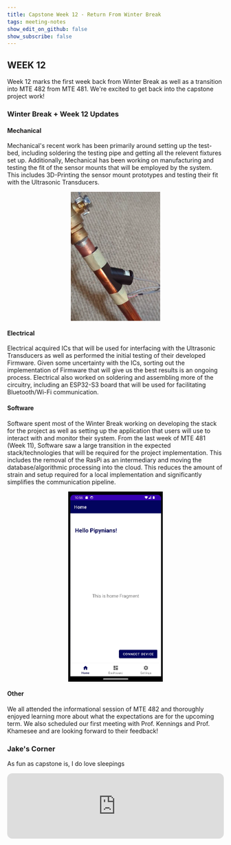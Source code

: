 ```yaml
---
title: Capstone Week 12 - Return From Winter Break
tags: meeting-notes
show_edit_on_github: false
show_subscribe: false
---
```


<style>
img {
  display: block;
  margin-left: auto;
  margin-right: auto;
}
</style>

## WEEK 12
Week 12 marks the first week back from Winter Break as well as a transition into MTE 482 from MTE 481. We're excited to get back into the capstone project work!

### Winter Break + Week 12 Updates
#### Mechanical
Mechanical's recent work has been primarily around setting up the test-bed, including soldering the testing pipe and getting all the relevent fixtures set up. Additionally, Mechanical has been working on manufacturing and testing the fit of the sensor mounts that will be employed by the system. This includes 3D-Printing the sensor mount prototypes and testing their fit with the Ultrasonic Transducers.

<img src="https://raw.githubusercontent.com/pipyns/pipyns.github.io/master/assets/MECH_UPDATE_JAN17.png" alt="Image of Soldered Copper Pipe with Attached Ultrasonic Transducer Prototype" height=300>

#### Electrical
Electrical acquired ICs that will be used for interfacing with the Ultrasonic Transducers as well as performed the initial testing of their developed Firmware. Given some uncertainty with the ICs, sorting out the implementation of Firmware that will give us the best results is an ongoing process. Electrical also worked on soldering and assembling more of the circuitry, including an ESP32-S3 board that will be used for facilitating Bluetooth/Wi-Fi communication.

#### Software
Software spent most of the Winter Break working on developing the stack for the project as well as setting up the application that users will use to interact with and monitor their system. From the last week of MTE 481 (Week 11), Software saw a large transition in the expected stack/technologies that will be required for the project implementation. This includes the removal of the RasPi as an intermediary and moving the database/algorithmic processing into the cloud. This reduces the amount of strain and setup required for a local implementation and significantly simplifies the communication pipeline.

<img src="https://raw.githubusercontent.com/pipyns/pipyns.github.io/master/assets/SOFT_UPDATE_JAN17.png" alt="Image of Initial User Application Implementation">

#### Other
We all attended the informational session of MTE 482 and thoroughly enjoyed learning more about what the expectations are for the upcoming term. We also scheduled our first meeting with Prof. Kennings and Prof. Khamesee and are looking forward to their feedback!

### Jake's Corner
As fun as capstone is, I do love sleepings
<iframe style="border-radius:12px" src="https://open.spotify.com/embed/track/0yrjpm1AxpSNgJNsFPeNuI?utm_source=generator" width="100%" height="152" frameBorder="0" allowfullscreen="" allow="autoplay; clipboard-write; encrypted-media; fullscreen; picture-in-picture" loading="lazy"></iframe>

<!--more-->